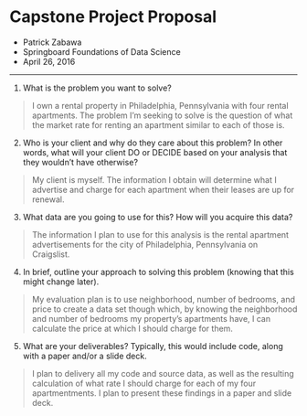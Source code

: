 # Capstone Project Proposal
 - Patrick Zabawa
 - Springboard Foundations of Data Science
 - April 26, 2016
---
1. What is the problem you want to solve?

> I own a rental property in Philadelphia, Pennsylvania with four rental apartments. The problem I’m seeking to solve is the question of what the market rate for renting an apartment similar to each of those is.
2. Who is your client and why do they care about this problem? In other words, what will your client DO or DECIDE based on your analysis that they wouldn’t have otherwise?

> My client is myself. The information I obtain will determine what I advertise and charge for each apartment when their leases are up for renewal.
3. What data are you going to use for this? How will you acquire this data?

> The information I plan to use for this analysis is the rental apartment advertisements for the city of Philadelphia, Pennsylvania on Craigslist.
4. In brief, outline your approach to solving this problem (knowing that this might change later).

> My evaluation plan is to use neighborhood, number of bedrooms, and price to create a data set though which, by knowing the neighborhood and number of bedrooms my property’s apartments have, I can calculate the price at which I should charge for them.
5. What are your deliverables? Typically, this would include code, along with a paper and/or a slide deck.

> I plan to delivery all my code and source data, as well as the resulting calculation of what rate I should charge for each of my four apartmentments. I plan to present these findings in a paper and slide deck.
